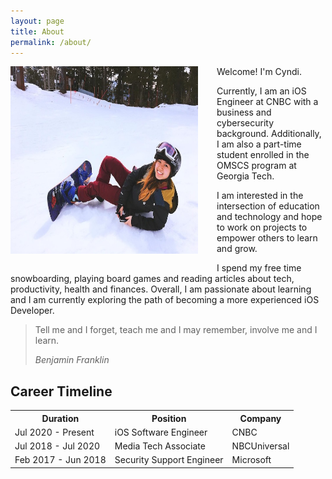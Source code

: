 ```yaml
---
layout: page
title: About
permalink: /about/
---
```


<img style="float: left; width: 300px; height: 300px; overflow: hidden; padding-right: 30px; padding-bottom: 30px;" src="/images/about/profile.jpg">

Welcome! I'm Cyndi.

Currently, I am an iOS Engineer at CNBC with a business and cybersecurity background. Additionally, I am also a part-time student enrolled in the OMSCS program at Georgia Tech. 

I am interested in the intersection of education and technology and hope to work on projects to empower others to learn and grow. 

I spend my free time snowboarding, playing board games and reading articles about tech, productivity, health and finances. Overall, I am passionate about learning and I am currently exploring the path of becoming a more experienced iOS Developer. 

> Tell me and I forget, teach me and I may remember, involve me and I learn.
>
><cite>Benjamin Franklin</cite>

## Career Timeline

<div class="table-container">
  <table>
    <tr><th>Duration</th><th>Position</th><th>Company</th></tr>
    <tr><td>Jul 2020 - Present</td><td>iOS Software Engineer</td><td>CNBC</td></tr>
    <tr><td>Jul 2018 - Jul 2020</td><td>Media Tech Associate</td><td>NBCUniversal</td></tr>
    <tr><td>Feb 2017 - Jun 2018</td><td>Security Support Engineer</td><td>Microsoft</td></tr>
  </table>
</div>